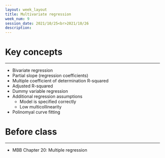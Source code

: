 ```yaml
---
layout: week_layout
title: Multivariate regression
week_num: 9
session_date: 2021/10/25<br>2021/10/26
description:
---
```


# Key concepts
---

- Bivariate regression
- Partial slope (regression coefficients)
- Multiple coefficient of determination R-squared
- Adjusted R-squared
- Dummy variable regression
- Additional regression assumptions
   - Model is specified correctly
   - Low multicollinearity
- Polinomyal curve fitting

# Before class
---

- MBB Chapter 20: Multiple regression

